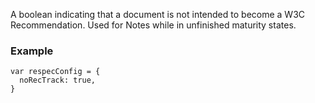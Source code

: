 A boolean indicating that a document is not intended to become a W3C Recommendation. Used for Notes while in unfinished maturity states. 

### Example

```JS
var respecConfig = {
  noRecTrack: true,
}
```